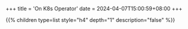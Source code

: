 +++
title = 'On K8s Operator'
date = 2024-04-07T15:00:59+08:00
+++




{{% children type=list style="h4" depth="1" description="false" %}}